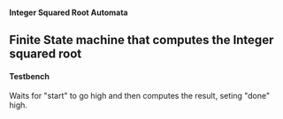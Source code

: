 #### Integer Squared Root Automata
Finite State machine that computes the Integer squared root
---
#### Testbench
Waits for "start" to go high and then computes the result, seting "done" high. 

